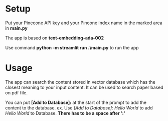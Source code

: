 # Setup
Put your Pinecone API key and your Pincone index name in the marked area in **main.py**

The app is based on **text-embedding-ada-002**

Use command **python -m streamlit run .\main.py** to run the app

# Usage
The app can search the content stored in vector database which has the closest meaning to your input content. It can be used to search paper based on pdf file.

You can put **[Add to Database]:** at the start of the prompt to add the content to the database. ex. Use *[Add to Database]: Hello World* to add *Hello World* to Database. **There has to be a space after ':'**
